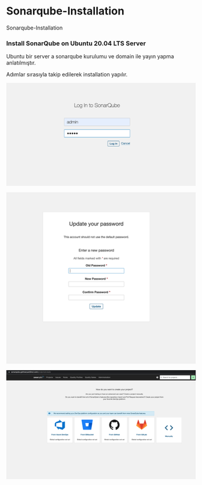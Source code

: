 # Sonarqube-Installation
Sonarqube-Installation

### Install SonarQube on Ubuntu 20.04 LTS Server

Ubuntu bir server a sonarqube kurulumu ve domain ile yayın yapma anlatılmıştır.

Adımlar sırasıyla takip edilerek installation yapılır.


![alt text](https://github.com/gokhanwell/sonarqube-installation/blob/main/admin.png)

![alt text](https://github.com/gokhanwell/sonarqube-installation/blob/main/password-update.png)

![alt text](https://github.com/gokhanwell/sonarqube-installation/blob/main/https.png)